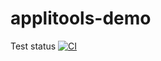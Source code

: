 # applitools-demo
Test status
[![CI](https://github.com/sk13man/applitools-demo/actions/workflows/main.yml/badge.svg)](https://github.com/sk13man/applitools-demo/actions/workflows/main.yml)

